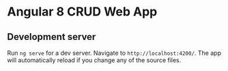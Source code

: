 # Angular 8 CRUD Web App

## Development server

Run `ng serve` for a dev server. Navigate to `http://localhost:4200/`. The app will automatically reload if you change any of the source files.

